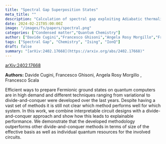 ```yaml
---
title: "Spectral Gap Superposition States"
meta_title: ""
description: "Calculation of spectral gap exploiting Adiabatic thermalization"
date: 2024-02-21T05:00:00Z
image: "/images/fs/papers/spectral.png"
categories: ["Condensed matter","Quantum Chemistry"]
author: ["Davide Cugini","Francesco Ghisoni","Angela Rosy Morgillo","Francesco Scala"]
tags: ["Spectral Gap", "Chemistry", "Ising", "IonQ"]
draft: false
summary: "[arXiv:2402.17668](https://arxiv.org/abs/2402.17668)"
---
```


[arXiv:2402.17668](https://arxiv.org/abs/2402.17668)

**Authors:** Davide Cugini, Francesco Ghisoni, Angela Rosy Morgillo , Francesco Scala

Efficient ways to prepare Fermionic ground states on quantum computers are in high demand and different techniques ranging from variational to divide-and-conquer were developed over the last years. Despite having a vast set of methods it is still not clear which method performs well for which system. In this work, we combine interpretable circuit designs with a divide-and-conquer approach and show how this leads to explainable performance. We demonstrate that the developed methodology outperforms other divide-and-conquer methods in terms of size of the effective basis as well as individual quantum resources for the involved circuits.